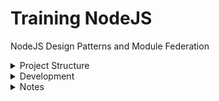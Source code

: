 # Training NodeJS
NodeJS Design Patterns and Module Federation



<details><summary>Project Structure</summary>
<p>

![Alt text](./architecture.dio.svg)

#### Ecosystem:
```
shell: SSR server Express 4 + React 18 | Deprecated
xshell: standalone application NextJS 12 + React 18
remote1: standalone application React 18 + Webpack 5
remote2: standalone application React 18 + Webpack 5
store: standalone application React 18 + Webpack 5
```
</p>
<p>

#### Structure:

```
Module Federation Server Side Rendering example using React Suspense.

A basic shell application loading remote components and rendering them server side.

shell is the host application which includes the SSR server.
remote1 standalone application which exposes Content component and consumes Image from remote2
remote2 standalone application which exposes Image component.
store standalone application which exposes Store for state management (Redux RTK).

The remote-app
Within this application, we are exposing a Button component that utilizes a CSS-in-JS design solution.
If you'll notice the shared config, you can see that the version of react and react-dom have been set to 0.
When consuming the remote app within a Next.js environment, we need to make sure that webpack always selects the host's copy of these modules.
By combining the version: '0' syntax with singleton: true we can guarantee that this will be the case.
NOTE: If version: '0' is omitted, you'll encounter an issue where a copy of react will be downloaded from the remoteEntry.

NOTE: Another issue you may run into is an invalid hook call if you are federating a component that uses react hooks. This is directly related to multiple copies of react running at the same time. The above resolves this.

The nextjs-host-app
Within this application, we've configured the remotes object inside of the NextFederationPlugin.
```
</p>
</details>

<details><summary>Development</summary>
<p>

#### Setup repository
```
github clone git@github.com:jozemario/training-nodejs.git
cd training-nodejs/
git checkout develop
```
#### Setup project
```
# Install all the dependencies.
yarn 
# Build the packages
yarn build
# Run to start the servers
yarn start

This will build the packages and and serve them on ports 3000, 3001 and 3002 respectively.

localhost:3000 (SHELL) | Deprecated
localhost:3000 (XSHELL)
localhost:3001 (STANDALONE REMOTE1)
localhost:3002 (STANDALONE REMOTE2)
localhost:3003 (STANDALONE STORE)
localhost:3004 (STANDALONE SALES)
```
</p>
</details>


<details><summary>Notes</summary>
<p>

#### Developer notes
```
# Create new micro front.
npx create-mf-app

yarn 
# Build the packages
yarn build
# Run to start the servers
yarn start

```
</p>
</details>